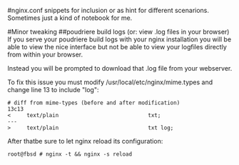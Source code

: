 #nginx.conf snippets
for inclusion or as hint for different scenarions. Sometimes just a kind of notebook for me.

#Minor tweaking
##poudriere build logs (or: view .log files in your browser)
If you serve your poudriere build logs with your nginx installation you will be able to view the nice interface but not be able to view your logfiles directly from within your browser. 

Instead you will be prompted to download that .log file from your webserver.

To fix this issue you must modify /usr/local/etc/nginx/mime.types and change line 13 to include "log":

    # diff from mime-types (before and after modification)
    13c13
    <     text/plain                            txt;
    ---
    >     text/plain                            txt log;

After thatbe sure to let nginx reload its configuration:

    root@fbsd # nginx -t && nginx -s reload
